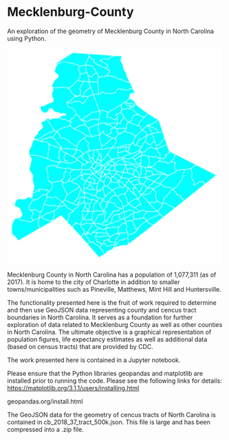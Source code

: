 # Mecklenburg-County
An exploration of the geometry of Mecklenburg County in North Carolina using Python. 

<img 
title="Cencus tracts for Mecklenburg County, NC"
src="https://raw.githubusercontent.com/JerryGreenough/Mecklenburg-County/master/mecktracts.png" width="500" height="500">

Mecklenburg County in North Carolina has a population of 1,077,311 (as of 2017). It is home to the city of Charlotte in addition to smaller towns/municipalities such as Pineville, Matthews, Mint Hill and Huntersville.

The functionality presented here is the fruit of work required to determine and then use GeoJSON data representing county and cencus tract boundaries in North Carolina. It serves as a foundation for further exploration of data related to Mecklenburg County as well as other counties in North Carolina. The ultimate objective is a graphical representation of population figures, life expectancy estimates as well as additional data (based on census tracts) that are provided by CDC.

The work presented here is contained in a Jupyter notebook.

Please ensure that the Python libraries geopandas and matplotlib are installed prior to running the code. Please see the following links for details: 
https://matplotlib.org/3.1.1/users/installing.html

geopandas.org/install.html

The GeoJSON data for the geometry of cencus tracts of North Carolina is contained in cb_2018_37_tract_500k.json. This file is large and has been compressed into a .zip file.
